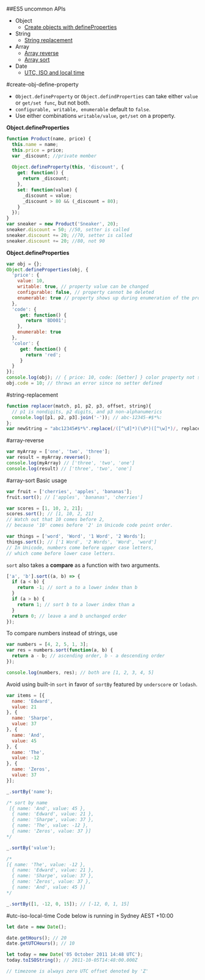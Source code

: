 ##ES5 uncommon APIs

* Object
  * [Create objects with defineProperties](#create-obj-define-property)
* String
  * [String replacement](#string-replacement)
* Array
  * [Array reverse](#array-reverse)
  * [Array sort](#array-sort)
* Date
  * [UTC, ISO and local time](#utc-iso-local-time)

#create-obj-define-property
 * `Object.defineProperty` or `Object.defindProperties` can take either `value` or `get/set func`, but not both.
 * `configurable, writable, enumerable` default to `false`.
 * Use either combinations `writable/value`, `get/set` on a property.

**Object.defineProperties**
```javascript
function Product(name, price) {
  this.name = name;
  this.price = price;
  var _discount; //private member
  
  Object.defineProperty(this, 'discount', {
    get: function() {
      return _discount;
    },
    set: function(value) {
      _discount = value;
      _discount > 80 && (_discount = 80);
    }
  });
}
var sneaker = new Product('Sneaker', 20);
sneaker.discount = 50; //50, setter is called
sneaker.discount += 20; //70, setter is called
sneaker.discount += 20; //80, not 90
```
**Object.defineProperties**
```javascript
var obj = {};
Object.defineProperties(obj, {
  'price': {
    value: 10,
    writable: true, // property value can be changed
    configurable: false, // property cannot be deleted
    enumerable: true // property shows up during enumeration of the properties like 
  },
  'code': {
     get: function() {
       return 'BD001';
    },
    enumerable: true
  },
  'color': {
     get: function() {
       return 'red';
     }  
  }
});
console.log(obj); // { price: 10, code: [Getter] } color property not show up since it is not enumerable
obj.code = 10; // throws an error since no setter defined
```

#string-replacement
```javascript
function replacer(match, p1, p2, p3, offset, string){
  // p1 is nondigits, p2 digits, and p3 non-alphanumerics
  console.log([p1, p2, p3].join('-')); // abc-12345-#$*%:
};
var newString = "abc12345#$*%".replace(/([^\d]*)(\d*)([^\w]*)/, replacer);
```

#array-reverse
```javascript
var myArray = ['one', 'two', 'three'];
var result = myArray.reverse(); 
console.log(myArray) // ['three', 'two', 'one']
console.log(result) // ['three', 'two', 'one']
```

#array-sort
Basic usage
```javascript
var fruit = ['cherries', 'apples', 'bananas'];
fruit.sort(); // ['apples', 'bananas', 'cherries']

var scores = [1, 10, 2, 21]; 
scores.sort(); // [1, 10, 2, 21]
// Watch out that 10 comes before 2,
// because '10' comes before '2' in Unicode code point order.

var things = ['word', 'Word', '1 Word', '2 Words'];
things.sort(); // ['1 Word', '2 Words', 'Word', 'word']
// In Unicode, numbers come before upper case letters,
// which come before lower case letters.
```
`sort` also takes a **compare** as a function with two arguments.
```javascript
['a', 'b'].sort((a, b) => {
  if (a < b) {
    return -1; // sort a to a lower index than b
  }
  if (a > b) {
    return 1; // sort b to a lower index than a
  }
  return 0; // leave a and b unchanged order
});
```
To compare numbers instead of strings, use
```javascript
var numbers = [4, 2, 5, 1, 3];
var res = numbers.sort(function(a, b) {
  return a - b; // ascending order, b - a descending order
});

console.log(numbers, res); // both are [1, 2, 3, 4, 5]
```
Avoid using built-in `sort` in favor of `sortBy` featured by `underscore` or `lodash`.
``` javascript
var items = [{
  name: 'Edward',
  value: 21
}, {
  name: 'Sharpe',
  value: 37
}, {
  name: 'And',
  value: 45
}, {
  name: 'The',
  value: -12
}, {
  name: 'Zeros',
  value: 37
}];

_.sortBy('name');

/* sort by name
 [{ name: 'And', value: 45 },
  { name: 'Edward', value: 21 },
  { name: 'Sharpe', value: 37 },
  { name: 'The', value: -12 },
  { name: 'Zeros', value: 37 }]
*/

_.sortBy('value');

/*
[{ name: 'The', value: -12 },
  { name: 'Edward', value: 21 },
  { name: 'Sharpe', value: 37 },
  { name: 'Zeros', value: 37 },
  { name: 'And', value: 45 }]
*/

_.sortBy([1, -12, 0, 15]); // [-12, 0, 1, 15]
```

#utc-iso-local-time
Code below is running in Sydney AEST +10:00
```javascript
let date = new Date();

date.getHours(); // 20
date.getUTCHours(); // 10

let today = new Date('05 October 2011 14:48 UTC');
today.toISOString(); // 2011-10-05T14:48:00.000Z

// timezone is always zero UTC offset denoted by 'Z'
```








